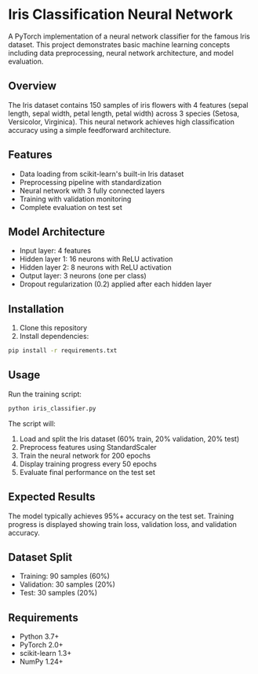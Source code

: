 # Iris Classification Neural Network

A PyTorch implementation of a neural network classifier for the famous Iris dataset. This project demonstrates basic machine learning concepts including data preprocessing, neural network architecture, and model evaluation.

## Overview

The Iris dataset contains 150 samples of iris flowers with 4 features (sepal length, sepal width, petal length, petal width) across 3 species (Setosa, Versicolor, Virginica). This neural network achieves high classification accuracy using a simple feedforward architecture.

## Features

- Data loading from scikit-learn's built-in Iris dataset
- Preprocessing pipeline with standardization
- Neural network with 3 fully connected layers
- Training with validation monitoring
- Complete evaluation on test set

## Model Architecture

- Input layer: 4 features
- Hidden layer 1: 16 neurons with ReLU activation
- Hidden layer 2: 8 neurons with ReLU activation  
- Output layer: 3 neurons (one per class)
- Dropout regularization (0.2) applied after each hidden layer

## Installation

1. Clone this repository
2. Install dependencies:
```bash
pip install -r requirements.txt
```

## Usage

Run the training script:
```bash
python iris_classifier.py
```

The script will:
1. Load and split the Iris dataset (60% train, 20% validation, 20% test)
2. Preprocess features using StandardScaler
3. Train the neural network for 200 epochs
4. Display training progress every 50 epochs
5. Evaluate final performance on the test set

## Expected Results

The model typically achieves 95%+ accuracy on the test set. Training progress is displayed showing train loss, validation loss, and validation accuracy.

## Dataset Split

- Training: 90 samples (60%)
- Validation: 30 samples (20%) 
- Test: 30 samples (20%)

## Requirements

- Python 3.7+
- PyTorch 2.0+
- scikit-learn 1.3+
- NumPy 1.24+
